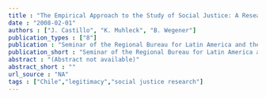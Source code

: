 ```yaml
---
title : "The Empirical Approach to the Study of Social Justice: A Research Agenda for Latin America"
date : "2008-02-01"
authors : ["J. Castillo", "K. Muhleck", "B. Wegener"]
publication_types : ["8"]
publication : "Seminar of the Regional Bureau for Latin America and the Caribbean of United Nations Development Program (RBLAC-UNDP) . Mexico"
publication_short : "Seminar of the Regional Bureau for Latin America and the Caribbean of United Nations Development Program (RBLAC-UNDP) . Mexico"
abstract : "(Abstract not available)"
abstract_short : ""
url_source : "NA"
tags : ["Chile","legitimacy","social justice research"]
---
```

